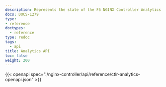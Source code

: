 ```yaml
---
description: Represents the state of the F5 NGINX Controller Analytics REST API.
docs: DOCS-1279
type:
- reference
doctypes:
  - reference
type: redoc
tags:
  - api
title: Analytics API
toc: false
weight: 200
---
```


{{< openapi spec="./nginx-controller/api/reference/ctlr-analytics-openapi.json" >}}
